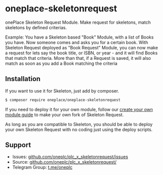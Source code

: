# oneplace-skeletonrequest

onePlace Skeleton Request Module. Make request for skeletons,
match skeletons by defined criterias.

Example: You have a Skeleton based "Book" Module, with a list
of Books you have. Now someone comes and asks you for a certain book.
With Skeleton Request deployed as "Book Request" Module, you can
now make a request for lets say the book title, or ISBN, or year - 
and it will find Books that match that criteria. More than that, if a 
Request is saved, it will also match as soon as you add a Book
matching the criteria

## Installation

If you want to use it for Skeleton, just add by composer.

```bash
$ composer require oneplace/oneplace-skeletonrequest
```

If you need to deploy it for your own module, follow our 
[create your own module guide](https://docs.1plc.ch/oneplace-skeleton/create-module/)
to make your own fork of Skeleton Request.

As long as you are compatible to Skeleton, you should be able to
deploy your own Skeleton Request with no coding just using the deploy scripts.

## Support
 * Issues: [github.com/oneplc/plc_x_skeletonrequest/issues](https://github.com/oneplc/plc_x_skeletonrequest/issues)
 * Source: [github.com/oneplc/plc_x_skeletonrequest/](https://github.com/oneplc/plc_x_skeletonrequest/)
 * Telegram Group: [t.me/oneplc](https://t.me/oneplc)